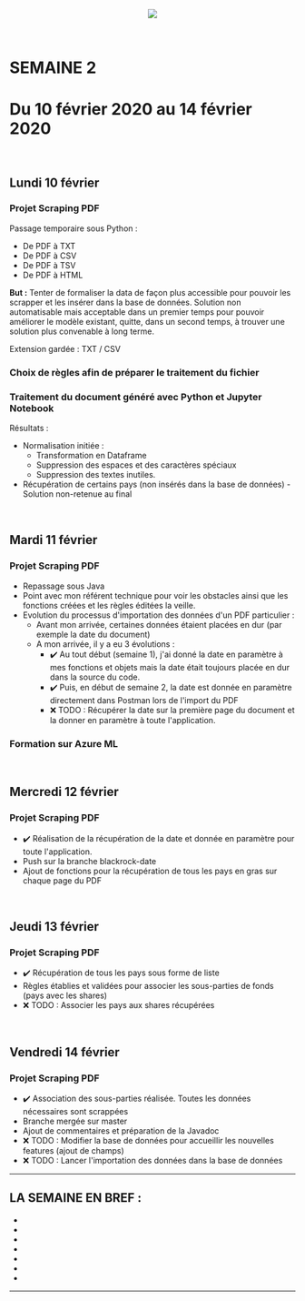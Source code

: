 <p align="center"><img src="https://zupimages.net/up/20/06/pd6r.png"></p>
<br/>

# SEMAINE 2
# Du 10 février 2020 au 14 février 2020
<br/>

## Lundi 10 février

### Projet Scraping PDF
Passage temporaire sous Python :
* De PDF à TXT
* De PDF à CSV
* De PDF à TSV
* De PDF à HTML

**But :** Tenter de formaliser la data de façon plus accessible pour pouvoir les scrapper et les insérer dans la base de données. Solution non automatisable mais acceptable dans un premier temps pour pouvoir améliorer le modèle existant, quitte, dans un second temps, à trouver une solution plus convenable à long terme.

Extension gardée : TXT / CSV

### Choix de règles afin de préparer le traitement du fichier

### Traitement du document généré avec Python et Jupyter Notebook
Résultats : 
* Normalisation initiée : 
    * Transformation en Dataframe
    * Suppression des espaces et des caractères spéciaux  
    * Suppression des textes inutiles.
* Récupération de certains pays (non insérés dans la base de données) - Solution non-retenue au final
<br/>

## Mardi 11 février

### Projet Scraping PDF
* Repassage sous Java
* Point avec mon référent technique pour voir les obstacles ainsi que les fonctions créées et les règles éditées la veille. 
* Evolution du processus d'importation des données d'un PDF particulier : 
    * Avant mon arrivée, certaines données étaient placées en dur (par exemple la date du document)
    * A mon arrivée, il y a eu 3 évolutions : 
        * :heavy_check_mark: Au tout début (semaine 1), j'ai donné la date en paramètre à mes fonctions et objets mais la date était toujours placée en dur dans la source du code. 
        * :heavy_check_mark: Puis, en début de semaine 2, la date est donnée en paramètre directement dans Postman lors de l'import du PDF 
        * :x: TODO : Récupérer la date sur la première page du document et la donner en paramètre à toute l'application.

### Formation sur Azure ML
<br/>

## Mercredi 12 février

### Projet Scraping PDF
* :heavy_check_mark: Réalisation de la récupération de la date et donnée en paramètre pour toute l'application.
* Push sur la branche blackrock-date
* Ajout de fonctions pour la récupération de tous les pays en gras sur chaque page du PDF
<br/>

## Jeudi 13 février

### Projet Scraping PDF
* :heavy_check_mark: Récupération de tous les pays sous forme de liste
* Règles établies et validées pour associer les sous-parties de fonds (pays avec les shares)
* :x: TODO : Associer les pays aux shares récupérées
<br/>

## Vendredi 14 février

### Projet Scraping PDF
* :heavy_check_mark: Association des sous-parties réalisée. Toutes les données nécessaires sont scrappées
* Branche mergée sur master
* Ajout de commentaires et préparation de la Javadoc
* :x: TODO : Modifier la base de données pour accueillir les nouvelles features (ajout de champs) 
* :x: TODO : Lancer l'importation des données dans la base de données



---------------------------------

**LA SEMAINE EN BREF :** 
- 
- 
- 
- 
- 
- 
- 
- 

---------------------------------
